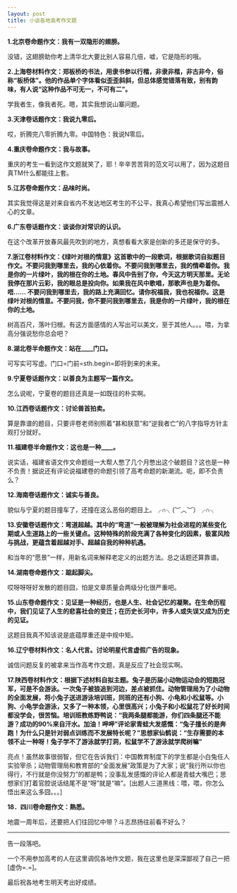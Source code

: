 ```yaml
---
layout: post
title: 小谈各地高考作文题
---
```


**1.北京卷命题作文：我有一双隐形的翅膀。**

没错，这翅膀助你考上清华北大要比别人容易几倍，嘘，它是隐形的哦。

 

**2.上海卷材料作文：郑板桥的书法，用隶书参以行楷，非隶非楷，非古非今，俗称“板桥体”。他的作品单个字体看似歪歪斜斜，但总体感觉错落有致，别有韵味，有人说“这种作品不可无一，不可有二”。**

学我者生，像我者死。嗯，其实我想说山寨问题。


**3.天津卷话题作文：我说九零后。**

哎，折腾完八零折腾九零。中国特色：我说N零后。

**4.重庆卷命题作文：我与故事。**

重庆的考生一看到这作文题就笑了，耶！辛辛苦苦背的范文可以用了，因为这题目真TM什么都能往上套。

**5.江苏卷命题作文：品味时尚。**

其实我觉得这是对来自省内不发达地区考生的不公平，我真心希望他们写出震撼人心的文章。

**6.广东卷话题作文：谈谈你对常识的认识。**

在这个改革开放春风最先吹到的地方，真想看看大家是创新的多还是保守的多。

**7.浙江卷材料作文：《绿叶对根的情意》这首歌中的一段歌词，根据歌词自拟题目作文。不要问我到哪里去，我的心依着你。不要问我到哪里去，我的情牵着你。我是你的一片绿叶，我的根在你的土地。春风中告别了你，今天这方明天那里。无论我停在那片云彩，我的眼总是投向你。如果我在风中歌唱，那歌声也是为着你。唔…… 不要问我到哪里去，我的路上充满回忆。请你祝福我，我也祝福你。这是绿叶对根的情意。不要问我，你不要问我到哪里去，我是你的一片绿叶，我的根在你的土地。**

树高百尺，落叶归根。有这方面感情的人写出可以美文，至于其他人。。。喂，为拿高分强说愁你总会吧？

**8.湖北卷半命题作文：站在____门口。**

可写实可写虚。门口=门前=sth.begin=即将到来的未来。

**9.宁夏卷话题作文：以善良为主题写一篇作文。**

怎么说呢，宁夏卷的题目还真是一如既往的朴实啊。

**10.江西卷话题作文：讨论兽首拍卖。**

算是靠谱的题目，只要评卷老师别照着“甚和朕意”和“逆我者亡”的八字指导方针主观打分就好。

**11.福建卷半命题作文：这也是一种____。**

说实话，福建省语文作文命题组一大帮人憋了几个月憋出这个破题目？这也是一种不负责！据说还有评论说福建卷的命题引领了高考命题的新潮流。呃，即不负责么？

**12.海南卷话题作文：诚实与善良。**

貌似与宁夏的题目撞车了，还撞在这么恶俗的题目上。╭∩╮(︶︿︶）╭∩╮

**13.安徽卷话题作文：弯道超越。其中的“弯道”一般被理解为社会进程的某些变化期或人生道路上的一些关键点。这种特殊的阶段充满了各种变化的因素，极富风险与挑战，更蕴含着超越对手、超越自我的种种机遇。**

和当年的“愿景”一样，用新名词来解释老定义的出题方法。总之话题还算靠谱。

**14.湖南卷命题作文：踮起脚尖。**

哎呀呀呀好发散的题目囧，怕是文章质量会两级分化很严重吧。

**15.山东卷命题作文：见证是一种经历，也是人生、社会记忆的凝聚。在生命历程中，我们见证了人生的悲喜社会的变迁；在历史长河中，许多人或失误又成为历史的见证。**

这题目我真不知该说是底蕴厚重还是中规中矩。

**16.辽宁卷材料作文：名人代言。讨论明星代言虚假广告的现象。**

诚信问题反复的被拿来当作高考作文题，真是反应了社会现实啊。

**17.陕西卷材料作文：根据下述材料自拟主题。兔子是历届小动物运动会的短跑冠军，可是不会游泳。一次兔子被狼追到河边，差点被抓住。动物管理局为了小动物的全面发展，将小兔子送进游泳培训班，同班的还有小狗、小龟和小松鼠等。小狗、小龟学会游泳，又多了一种本领，心里很高兴；小兔子和小松鼠花了好长时间都没学会，很苦恼。培训班教练野鸭说：“我两条腿都能游，你们四条腿还不能游？成功的90%来自汗水。加油！呷呷”评论家青蛙大发感慨：“兔子擅长的是奔跑！为什么只是针对弱点训练而不发展特长呢？”思想家仙鹤说：“生存需要的本领不止一种呀！兔子学不了游泳就学打洞，松鼠学不了游泳就学爬树嘛”**

亮点！虽然故事很弱智，但它在告诉我们：中国教育制度下的学生都是小白兔任人实验宰杀；动物管理局和教育部的“全面发展”政策是为了大家；说“我行所以你也得行，不行就是你没努力”的都是鸭；没事乱发感慨的评论人都是青蛙大嘴巴；思想家们打着官腔说话结尾不是“呀”就是“嘛”。[出题人三道黑线：喂，喂，你怎么悟出来这么多囧。。。]

**18．四川卷命题作文：熟悉。**

地震一周年后，还要把人们往回忆中带？斗志昂扬往前看不好么？


***

告一段落吧。

一个不用参加高考的人在这里调侃各地作文题，我在这里也是深深鄙视了自己一把[虚伪=.=]。

最后祝各地考生明天考出好成绩。